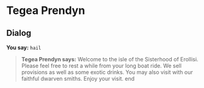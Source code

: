 # Tegea Prendyn
## Dialog

**You say:** `hail`



>**Tegea Prendyn says:** Welcome to the isle of the Sisterhood of Erollisi. Please feel free to rest a while from your long boat ride. We sell provisions as well as some exotic drinks. You may also visit with our faithful dwarven smiths. Enjoy your visit.
end